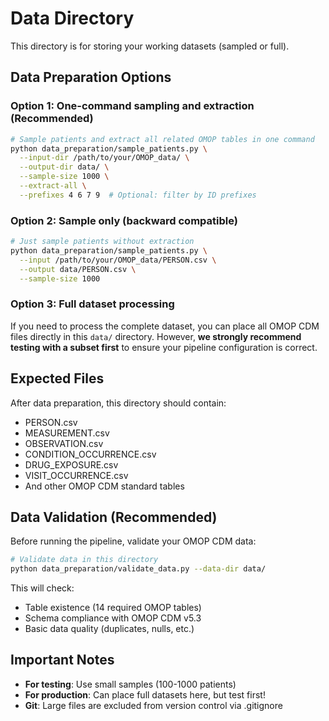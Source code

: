 # Data Directory

This directory is for storing your working datasets (sampled or full).

## Data Preparation Options

### Option 1: One-command sampling and extraction (Recommended)
```bash
# Sample patients and extract all related OMOP tables in one command
python data_preparation/sample_patients.py \
  --input-dir /path/to/your/OMOP_data/ \
  --output-dir data/ \
  --sample-size 1000 \
  --extract-all \
  --prefixes 4 6 7 9  # Optional: filter by ID prefixes
```

### Option 2: Sample only (backward compatible)
```bash
# Just sample patients without extraction
python data_preparation/sample_patients.py \
  --input /path/to/your/OMOP_data/PERSON.csv \
  --output data/PERSON.csv \
  --sample-size 1000
```

### Option 3: Full dataset processing
If you need to process the complete dataset, you can place all OMOP CDM files directly in this `data/` directory. However, **we strongly recommend testing with a subset first** to ensure your pipeline configuration is correct.

## Expected Files

After data preparation, this directory should contain:
- PERSON.csv
- MEASUREMENT.csv
- OBSERVATION.csv
- CONDITION_OCCURRENCE.csv
- DRUG_EXPOSURE.csv
- VISIT_OCCURRENCE.csv
- And other OMOP CDM standard tables

## Data Validation (Recommended)

Before running the pipeline, validate your OMOP CDM data:

```bash
# Validate data in this directory
python data_preparation/validate_data.py --data-dir data/
```

This will check:
- Table existence (14 required OMOP tables)
- Schema compliance with OMOP CDM v5.3
- Basic data quality (duplicates, nulls, etc.)

## Important Notes

- **For testing**: Use small samples (100-1000 patients)
- **For production**: Can place full datasets here, but test first!
- **Git**: Large files are excluded from version control via .gitignore